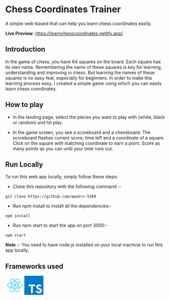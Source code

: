 # Chess Coordinates Trainer

A simple web-based that can help you learn chess coordinates easily.

**Live Preview**: https://learnchesscoordinates.netlify.app/
## Introduction

In the game of chess, you have 64 squares on the board. Each square has its own name. Remembering the name of these squares is key for learning, understanding and improving in chess. But learning the names of these squares is no easy feat, especially for beginners. In order to make this learning process easy, I created a simple game using which you can easily learn chess coordinates.

## How to play

- In the landing page, select the pieces you want to play with (white, black or random) and hit play.

- In the game screen, you see a scoreboard and a chessboard. The scoreboard flashes current score, time left and a coordinate of a square. Click on the square with matching coordinate to earn a point. Score as many points as you can until your time runs out.

## Run Locally

To run this web app locally, simply follow these steps:

- Clone this repository with the following command :-

```
git clone https://github.com/apoorv-5369
```

- Run npm install to install all the dependencies:-

```
npm install
```

- Run npm start to start the app on port 3000:-

```
npm start
```

**Note** :- You need to have node.js installed on your local machine to run this app locally.

## Frameworks used

[<img align="left" alt="React" width="60px" src="https://raw.githubusercontent.com/github/explore/80688e429a7d4ef2fca1e82350fe8e3517d3494d/topics/react/react.png" />](#)
[<img align="left" alt="React" width="60px" src="https://raw.githubusercontent.com/github/explore/80688e429a7d4ef2fca1e82350fe8e3517d3494d/topics/typescript/typescript.png" />](#)

<br />
<br />

